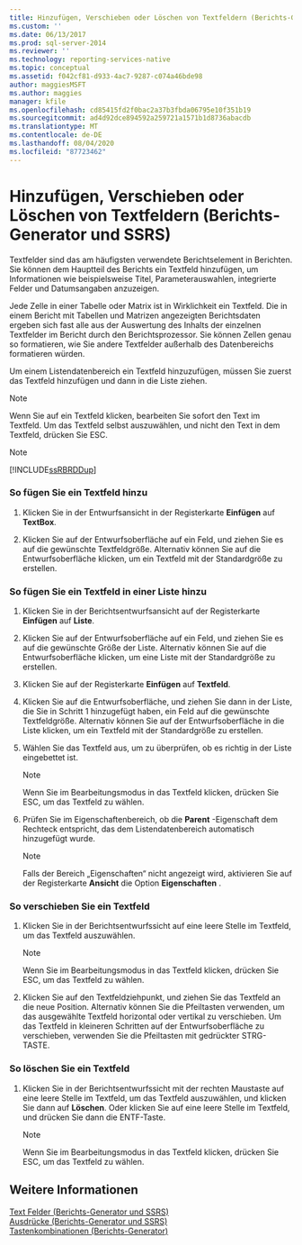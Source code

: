 ```yaml
---
title: Hinzufügen, Verschieben oder Löschen von Textfeldern (Berichts-Generator und SSRS) | Microsoft-Dokumentation
ms.custom: ''
ms.date: 06/13/2017
ms.prod: sql-server-2014
ms.reviewer: ''
ms.technology: reporting-services-native
ms.topic: conceptual
ms.assetid: f042cf81-d933-4ac7-9287-c074a46bde98
author: maggiesMSFT
ms.author: maggies
manager: kfile
ms.openlocfilehash: cd85415fd2f0bac2a37b3fbda06795e10f351b19
ms.sourcegitcommit: ad4d92dce894592a259721a1571b1d8736abacdb
ms.translationtype: MT
ms.contentlocale: de-DE
ms.lasthandoff: 08/04/2020
ms.locfileid: "87723462"
---
```

# <a name="add-move-or-delete-a-text-box-report-builder-and-ssrs"></a>Hinzufügen, Verschieben oder Löschen von Textfeldern (Berichts-Generator und SSRS)
  Textfelder sind das am häufigsten verwendete Berichtselement in Berichten. Sie können dem Hauptteil des Berichts ein Textfeld hinzufügen, um Informationen wie beispielsweise Titel, Parameterauswahlen, integrierte Felder und Datumsangaben anzuzeigen.  
  
 Jede Zelle in einer Tabelle oder Matrix ist in Wirklichkeit ein Textfeld. Die in einem Bericht mit Tabellen und Matrizen angezeigten Berichtsdaten ergeben sich fast alle aus der Auswertung des Inhalts der einzelnen Textfelder im Bericht durch den Berichtsprozessor. Sie können Zellen genau so formatieren, wie Sie andere Textfelder außerhalb des Datenbereichs formatieren würden.  
  
 Um einem Listendatenbereich ein Textfeld hinzuzufügen, müssen Sie zuerst das Textfeld hinzufügen und dann in die Liste ziehen.  
  
> [!NOTE]  
>  Wenn Sie auf ein Textfeld klicken, bearbeiten Sie sofort den Text im Textfeld. Um das Textfeld selbst auszuwählen, und nicht den Text in dem Textfeld, drücken Sie ESC.  
  
> [!NOTE]  
>  [!INCLUDE[ssRBRDDup](../../includes/ssrbrddup-md.md)]  
  
### <a name="to-add-a-text-box"></a>So fügen Sie ein Textfeld hinzu  
  
1.  Klicken Sie in der Entwurfsansicht in der Registerkarte **Einfügen** auf **TextBox**.  
  
2.  Klicken Sie auf der Entwurfsoberfläche auf ein Feld, und ziehen Sie es auf die gewünschte Textfeldgröße. Alternativ können Sie auf die Entwurfsoberfläche klicken, um ein Textfeld mit der Standardgröße zu erstellen.  
  
### <a name="to-add-a-text-box-in-a-list"></a>So fügen Sie ein Textfeld in einer Liste hinzu  
  
1.  Klicken Sie in der Berichtsentwurfsansicht auf der Registerkarte **Einfügen** auf **Liste**.  
  
2.  Klicken Sie auf der Entwurfsoberfläche auf ein Feld, und ziehen Sie es auf die gewünschte Größe der Liste. Alternativ können Sie auf die Entwurfsoberfläche klicken, um eine Liste mit der Standardgröße zu erstellen.  
  
3.  Klicken Sie auf der Registerkarte **Einfügen** auf **Textfeld**.  
  
4.  Klicken Sie auf die Entwurfsoberfläche, und ziehen Sie dann in der Liste, die Sie in Schritt 1 hinzugefügt haben, ein Feld auf die gewünschte Textfeldgröße. Alternativ können Sie auf der Entwurfsoberfläche in die Liste klicken, um ein Textfeld mit der Standardgröße zu erstellen.  
  
5.  Wählen Sie das Textfeld aus, um zu überprüfen, ob es richtig in der Liste eingebettet ist.  
  
    > [!NOTE]  
    >  Wenn Sie im Bearbeitungsmodus in das Textfeld klicken, drücken Sie ESC, um das Textfeld zu wählen.  
  
6.  Prüfen Sie im Eigenschaftenbereich, ob die **Parent** -Eigenschaft dem Rechteck entspricht, das dem Listendatenbereich automatisch hinzugefügt wurde.  
  
    > [!NOTE]  
    >  Falls der Bereich „Eigenschaften“ nicht angezeigt wird, aktivieren Sie auf der Registerkarte **Ansicht** die Option **Eigenschaften** .  
  
### <a name="to-move-a-text-box"></a>So verschieben Sie ein Textfeld  
  
1.  Klicken Sie in der Berichtsentwurfssicht auf eine leere Stelle im Textfeld, um das Textfeld auszuwählen.  
  
    > [!NOTE]  
    >  Wenn Sie im Bearbeitungsmodus in das Textfeld klicken, drücken Sie ESC, um das Textfeld zu wählen.  
  
2.  Klicken Sie auf den Textfeldziehpunkt, und ziehen Sie das Textfeld an die neue Position. Alternativ können Sie die Pfeiltasten verwenden, um das ausgewählte Textfeld horizontal oder vertikal zu verschieben. Um das Textfeld in kleineren Schritten auf der Entwurfsoberfläche zu verschieben, verwenden Sie die Pfeiltasten mit gedrückter STRG-TASTE.  
  
### <a name="to-delete-a-text-box"></a>So löschen Sie ein Textfeld  
  
1.  Klicken Sie in der Berichtsentwurfssicht mit der rechten Maustaste auf eine leere Stelle im Textfeld, um das Textfeld auszuwählen, und klicken Sie dann auf **Löschen**. Oder klicken Sie auf eine leere Stelle im Textfeld, und drücken Sie dann die ENTF-Taste.  
  
    > [!NOTE]  
    >  Wenn Sie im Bearbeitungsmodus in das Textfeld klicken, drücken Sie ESC, um das Textfeld zu wählen.  
  
## <a name="see-also"></a>Weitere Informationen  
 [Text Felder &#40;Berichts-Generator und SSRS&#41;](text-boxes-report-builder-and-ssrs.md)   
 [Ausdrücke &#40;Berichts-Generator und SSRS&#41;](expressions-report-builder-and-ssrs.md)   
 [Tastenkombinationen &#40;Berichts-Generator&#41;](../report-builder/keyboard-shortcuts-report-builder.md)  
  
  
